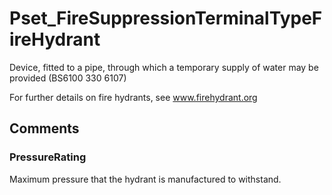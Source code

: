 # Pset_FireSuppressionTerminalTypeFireHydrant

Device, fitted to a pipe, through which a temporary supply of water may be provided (BS6100 330 6107)<!-- end of definition -->

For further details on fire hydrants, see www.firehydrant.org


## Comments

### PressureRating

Maximum pressure that the hydrant is manufactured to withstand.

